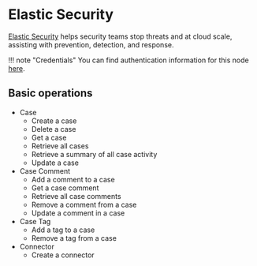 # Elastic Security

[Elastic Security](https://www.elastic.co/security) helps security teams stop threats and at cloud scale, assisting with prevention, detection, and response.

!!! note "Credentials"
    You can find authentication information for this node [here](/integrations/credentials/elasticSecurity/).


## Basic operations

* Case
    * Create a case
    * Delete a case
    * Get a case
    * Retrieve all cases
    * Retrieve a summary of all case activity
    * Update a case
* Case Comment
    * Add a comment to a case
    * Get a case comment
    * Retrieve all case comments
    * Remove a comment from a case
    * Update a comment in a case
* Case Tag
    * Add a tag to a case
    * Remove a tag from a case
* Connector
    * Create a connector
